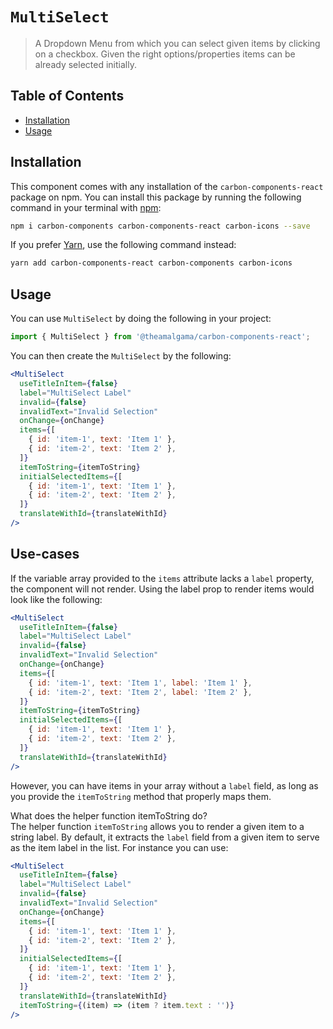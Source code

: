 # `MultiSelect`

> A Dropdown Menu from which you can select given items by clicking on a
> checkbox. Given the right options/properties items can be already selected
> initially.

## Table of Contents

- [Installation](#installation)
- [Usage](#usage)

## Installation

This component comes with any installation of the `carbon-components-react`
package on npm. You can install this package by running the following command in
your terminal with [npm](https://www.npmjs.com/):

```bash
npm i carbon-components carbon-components-react carbon-icons --save
```

If you prefer [Yarn](https://yarnpkg.com/en/), use the following command
instead:

```bash
yarn add carbon-components-react carbon-components carbon-icons
```

## Usage

You can use `MultiSelect` by doing the following in your project:

```js
import { MultiSelect } from '@theamalgama/carbon-components-react';
```

You can then create the `MultiSelect` by the following:

```jsx
<MultiSelect
  useTitleInItem={false}
  label="MultiSelect Label"
  invalid={false}
  invalidText="Invalid Selection"
  onChange={onChange}
  items={[
    { id: 'item-1', text: 'Item 1' },
    { id: 'item-2', text: 'Item 2' },
  ]}
  itemToString={itemToString}
  initialSelectedItems={[
    { id: 'item-1', text: 'Item 1' },
    { id: 'item-2', text: 'Item 2' },
  ]}
  translateWithId={translateWithId}
/>
```

## Use-cases

If the variable array provided to the `items` attribute lacks a `label`
property, the component will not render. Using the label prop to render items
would look like the following:

```jsx
<MultiSelect
  useTitleInItem={false}
  label="MultiSelect Label"
  invalid={false}
  invalidText="Invalid Selection"
  onChange={onChange}
  items={[
    { id: 'item-1', text: 'Item 1', label: 'Item 1' },
    { id: 'item-2', text: 'Item 2', label: 'Item 2' },
  ]}
  itemToString={itemToString}
  initialSelectedItems={[
    { id: 'item-1', text: 'Item 1' },
    { id: 'item-2', text: 'Item 2' },
  ]}
  translateWithId={translateWithId}
/>
```

However, you can have items in your array without a `label` field, as long as
you provide the `itemToString` method that properly maps them.

What does the helper function itemToString do?<br/> The helper function
`itemToString` allows you to render a given item to a string label. By default,
it extracts the `label` field from a given item to serve as the item label in
the list. For instance you can use:

```jsx
<MultiSelect
  useTitleInItem={false}
  label="MultiSelect Label"
  invalid={false}
  invalidText="Invalid Selection"
  onChange={onChange}
  items={[
    { id: 'item-1', text: 'Item 1' },
    { id: 'item-2', text: 'Item 2' },
  ]}
  initialSelectedItems={[
    { id: 'item-1', text: 'Item 1' },
    { id: 'item-2', text: 'Item 2' },
  ]}
  translateWithId={translateWithId}
  itemToString={(item) => (item ? item.text : '')}
/>
```
